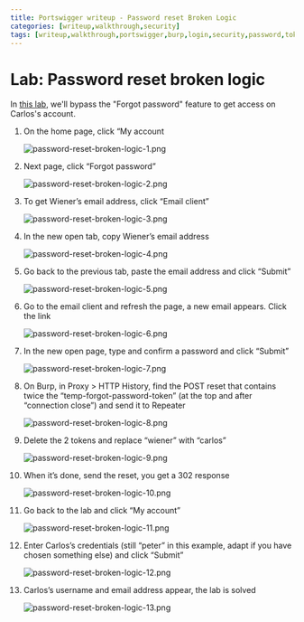 ```yaml
---
title: Portswigger writeup - Password reset Broken Logic
categories: [writeup,walkthrough,security]
tags: [writeup,walkthrough,portswigger,burp,login,security,password,token]
---
```


# **Lab: Password reset broken logic**

In <a href="https://portswigger.net/web-security/authentication/other-mechanisms/lab-password-reset-broken-logic" target="_blank">this lab</a>, we'll bypass the "Forgot password" feature to get access on Carlos's account.

1. On the home page, click “My account
	
	![password-reset-broken-logic-1.png](/assets/images/2022-11-30-Password-reset-poisoning-via-middleware/2022-11-28-password-reset-broken-logic/password-reset-broken-logic-1.png)
	
2. Next page, click “Forgot password”
	
	![password-reset-broken-logic-2.png](/assets/images/2022-11-30-Password-reset-poisoning-via-middleware/2022-11-28-password-reset-broken-logic/password-reset-broken-logic-2.png)
	
3. To get Wiener’s email address, click “Email client”
	
	![password-reset-broken-logic-3.png](/assets/images/2022-11-30-Password-reset-poisoning-via-middleware/2022-11-28-password-reset-broken-logic/password-reset-broken-logic-3.png)
	
4. In the new open tab, copy Wiener’s email address
	
	![password-reset-broken-logic-4.png](/assets/images/2022-11-30-Password-reset-poisoning-via-middleware/2022-11-28-password-reset-broken-logic/password-reset-broken-logic-4.png)
	
5. Go back to the previous tab, paste the email address and click “Submit”
	
	![password-reset-broken-logic-5.png](/assets/images/2022-11-30-Password-reset-poisoning-via-middleware/2022-11-28-password-reset-broken-logic/password-reset-broken-logic-5.png)
	
6. Go to the email client and refresh the page, a new email appears. Click the link
	
	![password-reset-broken-logic-6.png](/assets/images/2022-11-30-Password-reset-poisoning-via-middleware/2022-11-28-password-reset-broken-logic/password-reset-broken-logic-6.png)
	
7. In the new open page, type and confirm a password and click “Submit”
	
	![password-reset-broken-logic-7.png](/assets/images/2022-11-30-Password-reset-poisoning-via-middleware/2022-11-28-password-reset-broken-logic/password-reset-broken-logic-7.png)
	
8. On Burp, in Proxy > HTTP History, find the POST reset that contains twice the “temp-forgot-password-token” (at the top and after “connection close”) and send it to Repeater
	
	![password-reset-broken-logic-8.png](/assets/images/2022-11-30-Password-reset-poisoning-via-middleware/2022-11-28-password-reset-broken-logic/password-reset-broken-logic-8.png)
	
9. Delete the 2 tokens and replace “wiener” with “carlos”
	
	![password-reset-broken-logic-9.png](/assets/images/2022-11-30-Password-reset-poisoning-via-middleware/2022-11-28-password-reset-broken-logic/password-reset-broken-logic-9.png)
	
10. When it’s done, send the reset, you get a 302 response
	
	![password-reset-broken-logic-10.png](/assets/images/2022-11-30-Password-reset-poisoning-via-middleware/2022-11-28-password-reset-broken-logic/password-reset-broken-logic-10.png)
	
11. Go back to the lab and click “My account”
	
	![password-reset-broken-logic-11.png](/assets/images/2022-11-30-Password-reset-poisoning-via-middleware/2022-11-28-password-reset-broken-logic/password-reset-broken-logic-11.png)
	
12. Enter Carlos’s credentials (still “peter” in this example, adapt if you have chosen something else) and click “Submit”
	
	![password-reset-broken-logic-12.png](/assets/images/2022-11-30-Password-reset-poisoning-via-middleware/2022-11-28-password-reset-broken-logic/password-reset-broken-logic-12.png)
	
13. Carlos’s username and email address appear, the lab is solved
	
	![password-reset-broken-logic-13.png](/assets/images/2022-11-30-Password-reset-poisoning-via-middleware/2022-11-28-password-reset-broken-logic/password-reset-broken-logic-13.png)